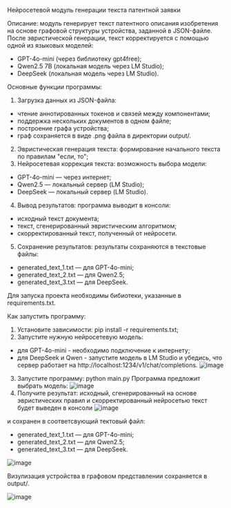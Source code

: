 Нейросетевой модуль генерации текста патентной заявки

Описание: модуль генерирует текст патентного описания изобретения на основе графовой структуры устройства, заданной в JSON-файле. 
После эвристической генерации, текст корректируется с помощью одной из языковых моделей:
- GPT-4o-mini (через библиотеку gpt4free);
- Qwen2.5 7B (локальная модель через LM Studio);
- DeepSeek (локальная модель через LM Studio).

Основные функции программы:
1. Загрузка данных из JSON-файла:
- чтение аннотированных токенов и связей между компонентами;
- поддержка нескольких документов в одном файле;
- построение графа устройства;
- граф сохраняется в виде .png файла в директории output/.

2. Эвристическая генерация текста: формирование начального  текста по правилам "если, то";
3. Нейросетевая коррекция текста: возможность выбора модели:
- GPT-4o-mini — через интернет;
- Qwen2.5 — локальный сервер (LM Studio);
- DeepSeek — локальный сервер (LM Studio).
4. Вывод результатов: программа выводит в консоли:
- исходный текст документа;
- текст, сгенерированный эвристическим алгоритмом;
- скорректированный текст, полученный от нейросети.
5. Сохранение результатов: результаты сохраняются в текстовые файлы:
- generated_text_1.txt — для GPT-4o-mini;
- generated_text_2.txt — для Qwen2.5;
- generated_text_3.txt — для DeepSeek.

Для запуска проекта необходимы бибиотеки, указанные в requirements.txt.

Как запустить программу:
1. Установите зависимости: pip install -r requirements.txt;
2. Запустите нужную нейросетевую модель:
- для GPT-4o-mini - необходимо подключение к интернету;
- для DeepSeek и Qwen - запустите модель в LM Studio и убедись, что сервер работает на http://localhost:1234/v1/chat/completions.
![image](https://github.com/user-attachments/assets/72c9d338-f365-4d93-aea2-3375c00421b9)
3. Запустите программу: python main.py
Программа предложит выбрать модель:
![image](https://github.com/user-attachments/assets/e06b8764-1cfd-4562-bc70-1c8d8fa3edd6)
4. Получите результат: исходный, сгенерированный на основе эвристических правил и скорректированный нейросетью текст будет выведен в консоли
![image](https://github.com/user-attachments/assets/3e0a2169-8cad-4c04-9119-bf5eb282eb35)

и сохранен в соответсвующий тектовый файл:
- generated_text_1.txt — для GPT-4o-mini;
- generated_text_2.txt — для Qwen2.5;
- generated_text_3.txt — для DeepSeek.
  
![image](https://github.com/user-attachments/assets/a42cd8c4-7f67-4b1d-8bfd-e07af5822eae)

Визулизация устройства в графовом представлении сохраняется в output/.

![image](https://github.com/user-attachments/assets/2a56f483-a218-465a-89af-4e7c985b18a9)
